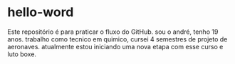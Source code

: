 # hello-word
Este repositório é para praticar o fluxo do GitHub.
sou o andré, tenho 19 anos. trabalho como tecnico em quimico, cursei 4 semestres de projeto de aeronaves. atualmente estou iniciando uma nova etapa com esse curso e luto boxe.
